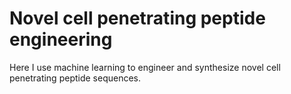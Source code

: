 # Novel cell penetrating peptide engineering
Here I use machine learning to engineer and synthesize novel cell penetrating peptide sequences.
